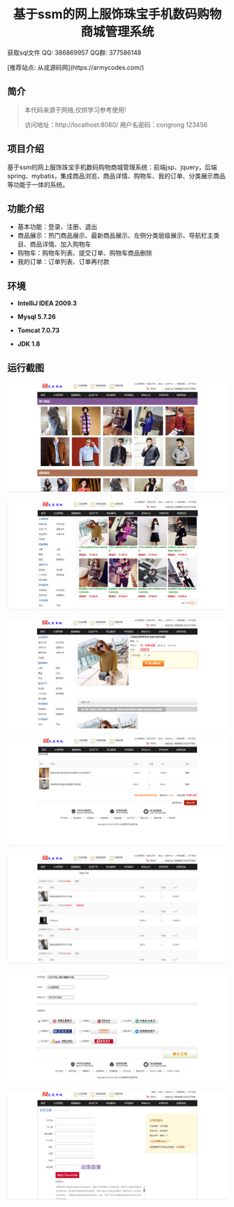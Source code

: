 <p><h1 align="center">基于ssm的网上服饰珠宝手机数码购物商城管理系统</h1></p>

<p> 获取sql文件 QQ: 386869957 QQ群: 377586148 </p>
<p> [推荐站点: 从戎源码网](https://armycodes.com/) </p>

## 简介

> 本代码来源于网络,仅供学习参考使用!
> 
> 访问地址：http://localhost:8080/
> 用户名密码：congrong 123456
>

## 项目介绍
基于ssm的网上服饰珠宝手机数码购物商城管理系统：前端jsp、jquery，后端 spring、mybatis，集成商品浏览、商品详情、购物车、我的订单、分类展示商品等功能于一体的系统。

## 功能介绍

- 基本功能：登录、注册、退出
- 商品展示：热门商品展示、最新商品展示、左侧分类层级展示、导航栏主类目、商品详情、加入购物车
- 购物车：购物车列表、提交订单、购物车商品删除
- 我的订单：订单列表、订单再付款

## 环境

- <b>IntelliJ IDEA 2009.3</b>

- <b>Mysql 5.7.26</b>

- <b>Tomcat 7.0.73</b>

- <b>JDK 1.8</b>


## 运行截图
![](screenshot/1.png)

![](screenshot/2.png)

![](screenshot/3.png)

![](screenshot/4.png)

![](screenshot/5.png)

![](screenshot/6.png)

![](screenshot/7.png)